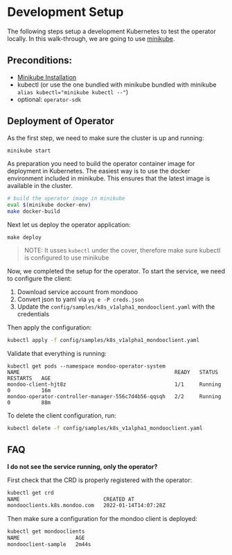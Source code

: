 # Development Setup

The following steps setup a development Kubernetes to test the operator locally. In this walk-through, we are going to use [minikube](https://minikube.sigs.k8s.io/docs/).

## Preconditions:

- [Minikube Installation](https://minikube.sigs.k8s.io/docs/start/)
- kubectl (or use the one bundled with minikube  bundled with minikube `alias kubectl="minikube kubectl --"`)
- optional: `operator-sdk`

## Deployment of Operator

As the first step, we need to make sure the cluster is up and running:

```bash
minikube start
```

As preparation you need to build the operator container image for deployment in Kubernetes. The easiest way is to use the docker environment included in minikube. This ensures that the latest image is available in the cluster.

```bash
# build the operator image in minikube
eval $(minikube docker-env)
make docker-build
```

Next let us deploy the operator application:

```
make deploy
```

> NOTE: It usses `kubectl` under the cover, therefore make sure kubectl is configured to use minikube

Now, we completed the setup for the operator. To start the service, we need to configure the client:

1. Download service account from mondooo
2. Convert json to yaml via `yq e -P creds.json`
3. Update the `config/samples/k8s_v1alpha1_mondooclient.yaml` with the credentials

Then apply the configuration:

```bash
kubectl apply -f config/samples/k8s_v1alpha1_mondooclient.yaml
```

Validate that everything is running:

```
kubectl get pods --namespace mondoo-operator-system
NAME                                                  READY   STATUS    RESTARTS   AGE
mondoo-client-hjt8z                                   1/1     Running   0          16m
mondoo-operator-controller-manager-556c7d4b56-qqsqh   2/2     Running   0          88m
```

To delete the client configuration, run:

```bash
kubectl delete -f config/samples/k8s_v1alpha1_mondooclient.yaml 
```

## FAQ

**I do not see the service running, only the operator?**

First check that the CRD is properly registered with the operator:

```bash
kubectl get crd
NAME                           CREATED AT
mondooclients.k8s.mondoo.com   2022-01-14T14:07:28Z
```

Then make sure a configuration for the mondoo client is deployed:

```bash
kubectl get mondooclients
NAME                  AGE
mondooclient-sample   2m44s
```